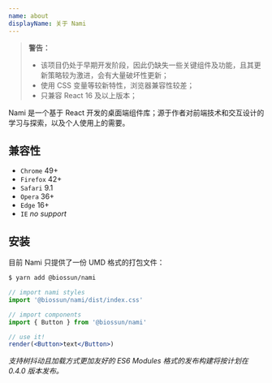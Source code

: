 ```yaml
---
name: about
displayName: 关于 Nami
---
```


> **警告：**
>
> -   该项目仍处于早期开发阶段，因此仍缺失一些关键组件及功能，且其更新策略较为激进，会有大量破坏性更新；
> -   使用 CSS 变量等较新特性，浏览器兼容性较差；
> -   只兼容 React 16 及以上版本；

Nami 是一个基于 React 开发的桌面端组件库；源于作者对前端技术和交互设计的学习与探索，以及个人使用上的需要。

## 兼容性

-   `Chrome` 49+
-   `Firefox` 42+
-   `Safari` 9.1
-   `Opera` 36+
-   `Edge` 16+
-   `IE` _no support_

## 安装

目前 Nami 只提供了一份 UMD 格式的打包文件：

```bash
$ yarn add @biossun/nami
```

```jsx
// import nami styles
import '@biossun/nami/dist/index.css'

// import components
import { Button } from '@biossun/nami'

// use it!
render(<Button>text</Button>)
```

_支持树抖动且加载方式更加友好的 ES6 Modules 格式的发布构建将按计划在 0.4.0 版本发布。_

